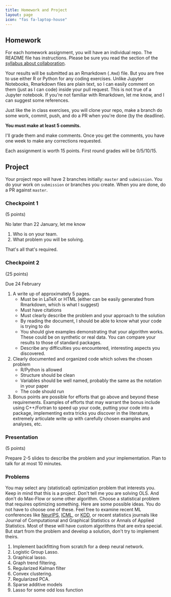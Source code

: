 ```yaml
---
title: Homework and Project
layout: page
icon: "fas fa-laptop-house"
---
```



## Homework

For each homework assignment, you will have an individual repo. The README file
has instructions. Please be sure you read the section of the 
[syllabus about collaboration](./syllabus).

Your results will be submitted as an Rmarkdown (`.Rmd`) file. But you are free
to use either R or Python for any coding exercises. Unlike Jupyter Notebooks, 
Rmarkdown files are plain text, so I can easily comment on them (just as I can code)
inside your pull request. This is not true of a Jupyter notebook. If you're not 
familiar with Rmarkdown, let me know, and I can suggest some references.

Just like the in class exercises, you will clone your repo, make a branch
do some work, commit, push, and do a PR when you're done (by the deadline).

**You must make at least 5 commits.**

I'll grade them and make comments. Once you get the comments, you have one
week to make any corrections requested.

Each assignment is worth 15 points. First round grades will be 0/5/10/15.

## Project

Your project repo will have 2 branches initially: `master` and `submission`.
You do your work on `submission` or branches you create. When you are done,
do a PR against `master`.

### Checkpoint 1

(5 points)

No later than 22 January, let me know
1. Who is on your team.
2. What problem you will be solving.

That's all that's required.

### Checkpoint 2

(25 points)

Due 24 February
1. A write up of approximately 5 pages.
    * Must be in LaTeX or HTML (either can be easily generated from Rmarkdown, which is what I suggest)
    * Must have citations
    * Must clearly describe the problem and your approach to the solution
    * By reading the document, I should be able to know what your code is trying to do
    * You should give examples demonstrating that your algorithm works. These could be on synthetic or real data. You can compare your results to those of standard packages. 
    * Describe any difficulties you encountered, interesting aspects you discovered.
2. Clearly documented and organized code which solves the chosen problem
    * R/Python is allowed
    * Structure should be clean
    * Variables should be well named, probably the same as the notation in your paper
    * The code should run
3. Bonus points are possible for efforts that go above and beyond these requirements. Examples of efforts that may warrant the bonus include using C++/Fortran to speed up your code, putting your code into a package, implementing extra tricks you discover in the literature, extremely articulate write up with carefully chosen examples and analyses, etc.

### Presentation

(5 points)

Prepare 2-5 slides to describe the problem and your implementation. Plan to talk for at most 10 minutes.

### Problems

You may select any (statistical) optimization problem that interests you. Keep in mind that this is a project. Don't tell me you are solving OLS. And don't do Max-Flow or some other algorithm. Choose a statistical problem that requires optimizing something. Here are some possible ideas. You do not have to choose one of these. Feel free to examine recent ML conferences like [NeurIPS](https://proceedings.neurips.cc), [ICML](https://icml.cc/virtual/2020/papers.html?filter=keywords), or [KDD](https://www.kdd.org/kdd2020/proceedings/), or recent statistics journals like Journal of Computational and Graphical Statistics or Annals of Applied Statistics. Most of these will have custom algorithms that are extra special. But start from the problem and develop a solution, don't try to implement theirs.

1. Implement backfitting from scratch for a deep neural network.
2. Logistic Group Lasso.
3. Graphical lasso.
4. Graph trend filtering.
5. Regularized Kalman filter
6. Convex clustering.
7. Regularized PCA.
8. Sparse additive models
9. Lasso for some odd loss function